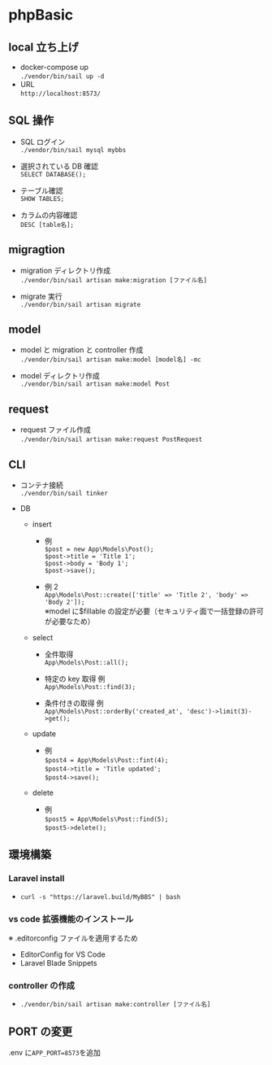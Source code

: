# phpBasic

## local 立ち上げ

- docker-compose up  
  `./vendor/bin/sail up -d`
- URL  
  `http://localhost:8573/`

## SQL 操作

- SQL ログイン  
  `./vendor/bin/sail mysql mybbs`

- 選択されている DB 確認  
  `SELECT DATABASE();`

- テーブル確認  
  `SHOW TABLES;`

- カラムの内容確認  
  `DESC [table名];`

## migragtion

- migration ディレクトリ作成  
  `./vendor/bin/sail artisan make:migration [ファイル名]`

- migrate 実行  
  `./vendor/bin/sail artisan migrate`

## model

- model と migration と controller 作成  
  `./vendor/bin/sail artisan make:model [model名] -mc`

- model ディレクトリ作成  
  `./vendor/bin/sail artisan make:model Post`

## request

- request ファイル作成  
  `./vendor/bin/sail artisan make:request PostRequest`

## CLI

- コンテナ接続  
  `./vendor/bin/sail tinker`

- DB

  - insert

    - 例  
      `$post = new App\Models\Post();`  
      `$post->title = 'Title 1';`  
      `$post->body = 'Body 1';`  
      `$post->save();`

    - 例 2  
      `App\Models\Post::create(['title' => 'Title 2', 'body' => 'Body 2']);`  
      ※model に$fillable の設定が必要（セキュリティ面で一括登録の許可が必要なため）

  - select

    - 全件取得  
      `App\Models\Post::all();`

    - 特定の key 取得 例  
      `App\Models\Post::find(3);`

    - 条件付きの取得 例  
      `App\Models\Post::orderBy('created_at', 'desc')->limit(3)->get();`

  - update

    - 例  
      `$post4 = App\Models\Post::fint(4);`  
      `$post4->title = 'Title updated';`  
      `$post4->save();`

  - delete
    - 例  
      `$post5 = App\Models\Post::find(5);`  
      `$post5->delete();`

## 環境構築

### Laravel install

- `curl -s "https://laravel.build/MyBBS" | bash`

### vs code 拡張機能のインストール

※ .editorconfig ファイルを適用するため

- EditorConfig for VS Code
- Laravel Blade Snippets

### controller の作成

- `./vendor/bin/sail artisan make:controller [ファイル名]`

## PORT の変更

.env に`APP_PORT=8573`を追加
